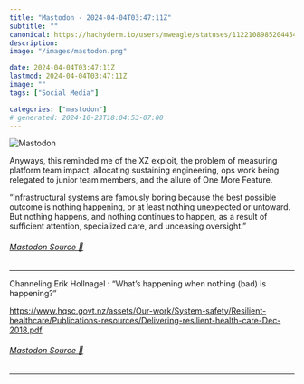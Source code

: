 ```yaml
---
title: "Mastodon - 2024-04-04T03:47:11Z"
subtitle: ""
canonical: https://hachyderm.io/users/mweagle/statuses/112210898520445475
description:
image: "/images/mastodon.png"

date: 2024-04-04T03:47:11Z
lastmod: 2024-04-04T03:47:11Z
image: ""
tags: ["Social Media"]

categories: ["mastodon"]
# generated: 2024-10-23T18:04:53-07:00
---
```

![Mastodon](/images/mastodon.png)

<p>Anyways, this reminded me of the XZ exploit, the problem of measuring platform team impact, allocating sustaining engineering, ops work being relegated to junior team members, and the allure of One More Feature.</p><p>“Infrastructural systems are famously boring because the best possible outcome is nothing happening, or at least nothing unexpected or untoward. But nothing happens, and nothing continues to happen, as a result of sufficient attention, specialized care, and unceasing oversight.”</p>


###### [Mastodon Source 🐘](https://hachyderm.io/@mweagle/112210898520445475)

___

<p>Channeling Erik Hollnagel : “What’s happening when nothing (bad) is happening?”</p><p><a href="https://www.hqsc.govt.nz/assets/Our-work/System-safety/Resilient-healthcare/Publications-resources/Delivering-resilient-health-care-Dec-2018.pdf" target="_blank" rel="nofollow noopener noreferrer" translate="no"><span class="invisible">https://www.</span><span class="ellipsis">hqsc.govt.nz/assets/Our-work/S</span><span class="invisible">ystem-safety/Resilient-healthcare/Publications-resources/Delivering-resilient-health-care-Dec-2018.pdf</span></a></p>


###### [Mastodon Source 🐘](https://hachyderm.io/@mweagle/112210915085265832)

___
